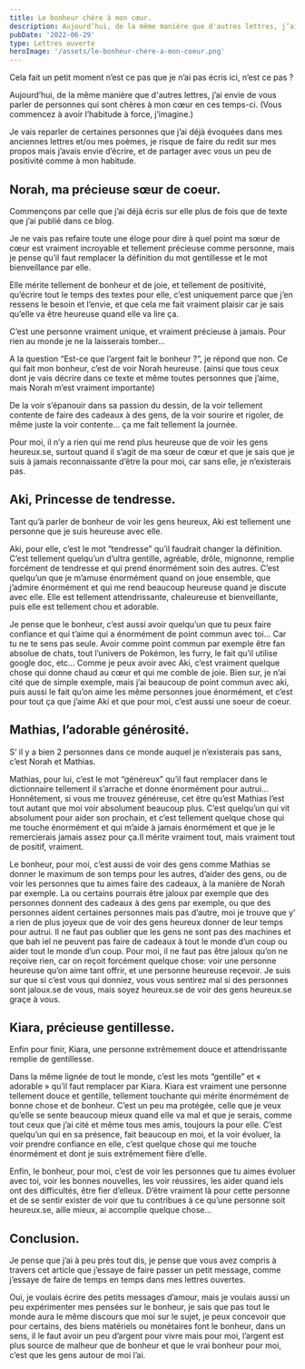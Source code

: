 ```yaml
---
title: Le bonheur chère à mon cœur.
description: Aujourd’hui, de la même manière que d'autres lettres, j’ai envie de vous parler de personnes qui sont chères à mon cœur en ces temps-ci.
pubDate: '2022-06-29'
type: Lettres ouverte
heroImage: '/assets/le-bonheur-chere-a-mon-coeur.png'
---
```


Cela fait un petit moment n’est ce pas que je n’ai pas écris ici, n’est ce pas ?

Aujourd’hui, de la même manière que d'autres lettres, j’ai envie de vous parler de personnes qui sont chères à mon cœur en ces temps-ci. (Vous commencez à avoir l’habitude à force, j’imagine.)

Je vais reparler de certaines personnes que j’ai déjà évoquées dans mes anciennes lettres et/ou mes poèmes, je risque de faire du redit sur mes propos mais j’avais envie d’écrire, et de partager avec vous un peu de positivité comme à mon habitude.

## Norah, ma précieuse sœur de coeur.

Commençons par celle que j’ai déjà écris sur elle plus de fois que de texte que j’ai publié dans ce blog.

Je ne vais pas refaire toute une éloge pour dire à quel point ma sœur de cœur est vraiment incroyable et tellement précieuse comme personne, mais je pense qu’il faut remplacer la définition du mot gentillesse et le mot bienveillance par elle.

Elle mérite tellement de bonheur et de joie, et tellement de positivité, qu’écrire tout le temps des textes pour elle, c’est uniquement parce que j’en ressens le besoin et l’envie, et que cela me fait vraiment plaisir car je sais qu’elle va être heureuse quand elle va lire ça.

C’est une personne vraiment unique, et vraiment précieuse à jamais. Pour rien au monde je ne la laisserais tomber…

A la question “Est-ce que l’argent fait le bonheur ?”, je répond que non. Ce qui fait mon bonheur, c’est de voir Norah heureuse. (ainsi que tous ceux dont je vais décrire dans ce texte et même toutes personnes que j’aime, mais Norah m’est vraiment importante)

De la voir s’épanouir dans sa passion du dessin, de la voir tellement contente de faire des cadeaux à des gens, de la voir sourire et rigoler, de même juste la voir contente… ça me fait tellement la journée.

Pour moi, il n’y a rien qui me rend plus heureuse que de voir les gens heureux.se, surtout quand il s’agit de ma sœur de cœur et que je sais que je suis à jamais reconnaissante d’être la pour moi, car sans elle, je n’existerais pas.

## Aki, Princesse de tendresse.

Tant qu’à parler de bonheur de voir les gens heureux, Aki est tellement une personne que je suis heureuse avec elle.

Aki, pour elle, c’est le mot “tendresse” qu’il faudrait changer la définition. C’est tellement quelqu’un d’ultra gentille, agréable, drôle, mignonne, remplie forcément de tendresse et qui prend énormément soin des autres. C’est quelqu’un que je m’amuse énormément quand on joue ensemble, que j’admire énormément et qui me rend beaucoup heureuse quand je discute avec elle. Elle est tellement attendrissante, chaleureuse et bienveillante, puis elle est tellement chou et adorable.

Je pense que le bonheur, c’est aussi avoir quelqu’un que tu peux faire confiance et qui t’aime qui a énormément de point commun avec toi… Car tu ne te sens pas seule. Avoir comme point commun par exemple être fan absolue de chats, tout l’univers de Pokémon, les furry, le fait qu’il utilise google doc, etc… Comme je peux avoir avec Aki, c’est vraiment quelque chose qui donne chaud au cœur et qui me comble de joie. Bien sur, je n’ai cité que de simple exemple, mais j’ai beaucoup de point commun avec aki, puis aussi le fait qu’on aime les même personnes joue énormément, et c’est pour tout ça que j’aime Aki et que pour moi, c’est aussi une soeur de coeur.

## Mathias, l’adorable générosité.

S’ il y a bien 2 personnes dans ce monde auquel je n’existerais pas sans, c’est Norah et Mathias.

Mathias, pour lui, c’est le mot “généreux” qu’il faut remplacer dans le dictionnaire tellement il s’arrache et donne énormément pour autrui… Honnêtement, si vous me trouvez généreuse, cet être qu’est Mathias l’est tout autant que moi voir absolument beaucoup plus. C’est quelqu’un qui vit absolument pour aider son prochain, et c’est tellement quelque chose qui me touche énormément et qui m’aide à jamais énormément et que je le remercierais jamais assez pour ça.Il mérite vraiment tout, mais vraiment tout de positif, vraiment.

Le bonheur, pour moi, c’est aussi de voir des gens comme Mathias se donner le maximum de son temps pour les autres, d’aider des gens, ou de voir les personnes que tu aimes faire des cadeaux, à la manière de Norah par exemple. La ou certains pourrais être jaloux par exemple que des personnes donnent des cadeaux à des gens par exemple, ou que des personnes aident certaines personnes mais pas d’autre, moi je trouve que y’ a rien de plus joyeux que de voir des gens heureux donner de leur temps pour autrui. Il ne faut pas oublier que les gens ne sont pas des machines et que bah iel ne peuvent pas faire de cadeaux à tout le monde d’un coup ou aider tout le monde d’un coup. Pour moi, il ne faut pas être jaloux qu’on ne reçoive rien, car on reçoit forcément quelque chose: voir une personne heureuse qu’on aime tant offrir, et une personne heureuse reçevoir. Je suis sur que si c’est vous qui donniez, vous vous sentirez mal si des personnes sont jaloux.se de vous, mais soyez heureux.se de voir des gens heureux.se graçe à vous.

## Kiara, précieuse gentillesse.

Enfin pour finir, Kiara, une personne extrêmement douce et attendrissante remplie de gentillesse.

Dans la même lignée de tout le monde, c’est les mots “gentille” et « adorable » qu’il faut remplacer par Kiara. Kiara est vraiment une personne tellement douce et gentille, tellement touchante qui mérite énormément de bonne chose et de bonheur. C’est un peu ma protégée, celle que je veux qu’elle se sente beaucoup mieux quand elle va mal et que je serais, comme tout ceux que j’ai cité et même tous mes amis, toujours la pour elle. C’est quelqu’un qui en sa présence, fait beaucoup en moi, et la voir évoluer, la voir prendre confiance en elle, c’est quelque chose qui me touche énormément et dont je suis extrêmement fière d’elle.

Enfin, le bonheur, pour moi, c’est de voir les personnes que tu aimes évoluer avec toi, voir les bonnes nouvelles, les voir réussires, les aider quand iels ont des difficultés, être fier d’elleux. D’être vraiment là pour cette personne et de se sentir exister de voir que tu contribues à ce qu’une personne soit heureux.se, aille mieux, ai accomplie quelque chose…

## Conclusion.

Je pense que j’ai à peu près tout dis, je pense que vous avez compris à travers cet article que j’essaye de faire passer un petit message, comme j’essaye de faire de temps en temps dans mes lettres ouvertes.

Oui, je voulais écrire des petits messages d’amour, mais je voulais aussi un peu expérimenter mes pensées sur le bonheur, je sais que pas tout le monde aura le même discours que moi sur le sujet, je peux concevoir que pour certains, des biens matériels ou monétaires font le bonheur, dans un sens, il le faut avoir un peu d’argent pour vivre mais pour moi, l’argent est plus source de malheur que de bonheur et que le vrai bonheur pour moi, c’est que les gens autour de moi l’ai.
